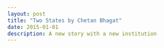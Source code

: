 ```yaml
---
layout: post
title: "Two States by Chetan Bhagat"
date: 2015-01-01
description: A new story with a new institution
---
```


